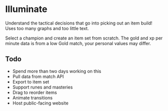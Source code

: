 # Illuminate
Understand the tactical decisions that go into picking out an item build!
Uses too many graphs and too little text.

Select a champion and create an item set from scratch. The gold and xp per
minute data is from a low Gold match, your personal values may differ.

## Todo
- Spend more than two days working on this
- Pull data from match API
- Export to item set
- Support runes and masteries
- Drag to reorder items
- Animate transitions
- Host public-facing website
